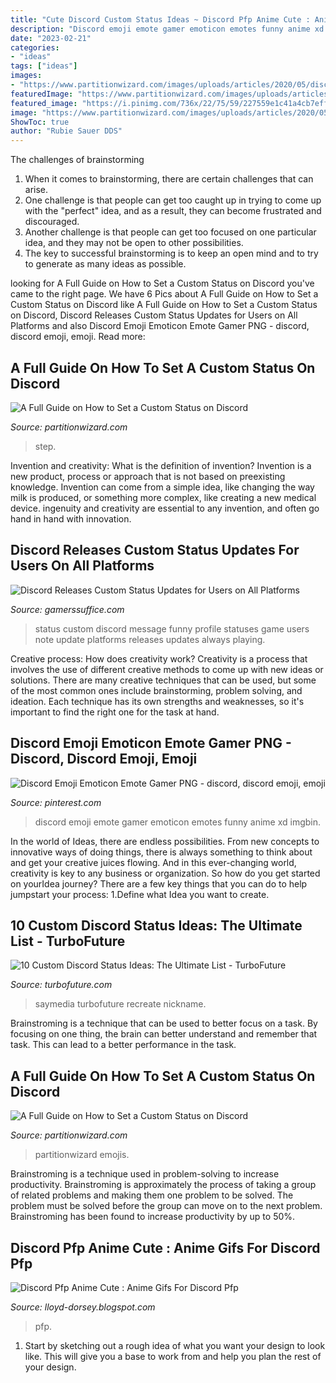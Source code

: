 ```yaml
---
title: "Cute Discord Custom Status Ideas ~ Discord Pfp Anime Cute : Anime Gifs For Discord Pfp"
description: "Discord emoji emote gamer emoticon emotes funny anime xd imgbin"
date: "2023-02-21"
categories:
- "ideas"
tags: ["ideas"]
images:
- "https://www.partitionwizard.com/images/uploads/articles/2020/05/discord-custom-status/discord-custom-status-2.png"
featuredImage: "https://www.partitionwizard.com/images/uploads/articles/2020/05/discord-custom-status/discord-custom-status-1.png"
featured_image: "https://i.pinimg.com/736x/22/75/59/227559e1c41a4cb7effd92d55f18d856.jpg"
image: "https://www.partitionwizard.com/images/uploads/articles/2020/05/discord-custom-status/discord-custom-status-2.png"
ShowToc: true
author: "Rubie Sauer DDS"
---
```



The challenges of brainstorming
1. When it comes to brainstorming, there are certain challenges that can arise.
2. One challenge is that people can get too caught up in trying to come up with the "perfect" idea, and as a result, they can become frustrated and discouraged.
3. Another challenge is that people can get too focused on one particular idea, and they may not be open to other possibilities.
4. The key to successful brainstorming is to keep an open mind and to try to generate as many ideas as possible.

	

		
looking for A Full Guide on How to Set a Custom Status on Discord you've came to the right page. We have 6 Pics about A Full Guide on How to Set a Custom Status on Discord like A Full Guide on How to Set a Custom Status on Discord, Discord Releases Custom Status Updates for Users on All Platforms and also Discord Emoji Emoticon Emote Gamer PNG - discord, discord emoji, emoji. Read more:
		
    
## A Full Guide On How To Set A Custom Status On Discord

<img loading=lazy src="https://www.partitionwizard.com/images/uploads/articles/2020/05/discord-custom-status/discord-custom-status-1.png" onerror="this.onerror=null;this.src='https://tse4.mm.bing.net/th?id=OIP.UmnlK_bY6H4GPcisPaWskQHaEc&amp;pid=15.1';" alt="A Full Guide on How to Set a Custom Status on Discord">

_Source: partitionwizard.com_

>step. 

	

Invention and creativity: What is the definition of invention?
Invention is a new product, process or approach that is not based on preexisting knowledge. Invention can come from a simple idea, like changing the way milk is produced, or something more complex, like creating a new medical device. ingenuity and creativity are essential to any invention, and often go hand in hand with innovation.

    
## Discord Releases Custom Status Updates For Users On All Platforms

<img loading=lazy src="https://gamerssuffice.com/wp-content/uploads/2019/10/Discord-Status-Update-Custom.png" onerror="this.onerror=null;this.src='https://tse1.mm.bing.net/th?id=OIP.BAzkC_sahXWu-5WUWVtgtQHaID&amp;pid=15.1';" alt="Discord Releases Custom Status Updates for Users on All Platforms">

_Source: gamerssuffice.com_

>status custom discord message funny profile statuses game users note update platforms releases updates always playing. 

	

Creative process: How does creativity work?
Creativity is a process that involves the use of different creative methods to come up with new ideas or solutions. There are many creative techniques that can be used, but some of the most common ones include brainstorming, problem solving, and ideation. Each technique has its own strengths and weaknesses, so it's important to find the right one for the task at hand.

    
## Discord Emoji Emoticon Emote Gamer PNG - Discord, Discord Emoji, Emoji

<img loading=lazy src="https://i.pinimg.com/736x/22/75/59/227559e1c41a4cb7effd92d55f18d856.jpg" onerror="this.onerror=null;this.src='https://tse3.mm.bing.net/th?id=OIP.64bEb68jkLr-duinNx-rVAHaFK&amp;pid=15.1';" alt="Discord Emoji Emoticon Emote Gamer PNG - discord, discord emoji, emoji">

_Source: pinterest.com_

>discord emoji emote gamer emoticon emotes funny anime xd imgbin. 

	

In the world of Ideas, there are endless possibilities. From new concepts to innovative ways of doing things, there is always something to think about and get your creative juices flowing. And in this ever-changing world, creativity is key to any business or organization. So how do you get started on yourIdea journey? There are a few key things that you can do to help jumpstart your process: 1.Define what Idea you want to create.

    
## 10 Custom Discord Status Ideas: The Ultimate List - TurboFuture

<img loading=lazy src="https://images.saymedia-content.com/.image/c_limit%2Ccs_srgb%2Cq_auto:good%2Cw_700/MTc5ODYzMjQ3MjQyMjA4ODc5/10-custom-discord-status-ideas-the-ultimate-list.png" onerror="this.onerror=null;this.src='https://tse2.mm.bing.net/th?id=OIP.HzP_sACmk56-CiuD7w3RigHaEK&amp;pid=15.1';" alt="10 Custom Discord Status Ideas: The Ultimate List - TurboFuture">

_Source: turbofuture.com_

>saymedia turbofuture recreate nickname. 

	

Brainstroming is a technique that can be used to better focus on a task. By focusing on one thing, the brain can better understand and remember that task. This can lead to a better performance in the task.

    
## A Full Guide On How To Set A Custom Status On Discord

<img loading=lazy src="https://www.partitionwizard.com/images/uploads/articles/2020/05/discord-custom-status/discord-custom-status-2.png" onerror="this.onerror=null;this.src='https://tse3.mm.bing.net/th?id=OIP.bkvcV0eYSdjwkp74fUT8GQHaEc&amp;pid=15.1';" alt="A Full Guide on How to Set a Custom Status on Discord">

_Source: partitionwizard.com_

>partitionwizard emojis. 

	

Brainstroming is a technique used in problem-solving to increase productivity. Brainstroming is approximately the process of taking a group of related problems and making them one problem to be solved. The problem must be solved before the group can move on to the next problem. Brainstroming has been found to increase productivity by up to 50%.

    
## Discord Pfp Anime Cute : Anime Gifs For Discord Pfp

<img loading=lazy src="https://lh6.googleusercontent.com/proxy/iWFsoCYjtxGKxB9Eos02vwu_Wm5uGUH0PEuwOo9sP7fOfwrdLdKxPCI1DLG_ILtZby5v66RTYzeS7VcVoO6RFh_f188dCCzvPj5nvqndHEoIxTEnCYnB6-aYZtEIPFiF=w1200-h630-p-k-no-nu" onerror="this.onerror=null;this.src='https://tse3.mm.bing.net/th?id=OIP.CgNq9xBTKPWFZ7I82bVjGQHaGe&amp;pid=15.1';" alt="Discord Pfp Anime Cute : Anime Gifs For Discord Pfp">

_Source: lloyd-dorsey.blogspot.com_

>pfp. 

	

1. Start by sketching out a rough idea of what you want your design to look like. This will give you a base to work from and help you plan the rest of your design.

